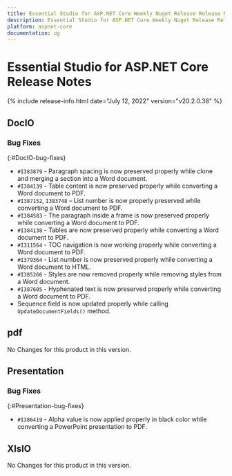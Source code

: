 ```yaml
---
title: Essential Studio for ASP.NET Core Weekly Nuget Release Release Notes  
description: Essential Studio for ASP.NET Core Weekly Nuget Release Release Notes  
platform: aspnet-core
documentation: ug
---
```


# Essential Studio for ASP.NET Core  Release Notes  

{% include release-info.html date="July 12, 2022"  version="v20.2.0.38" %} 





## DocIO

### Bug Fixes
{:#DocIO-bug-fixes}

- `#I383879` - Paragraph spacing is now preserved properly while clone and merging a section into a Word document.
- `#I384139` - Table content is now preserved properly while converting a Word document to PDF.
- `#I387152`, `I383748` – List number is now properly preserved while converting a Word document to PDF.
- `#I384583` - The paragraph inside a frame is now preserved properly while converting a Word document to PDF.
- `#I384138` - Tables are now preserved properly while converting a Word document to PDF.
- `#I311564` - TOC navigation is now working properly while converting a Word document to PDF.
- `#I379364` - List number is now preserved properly while converting a Word document to HTML.
- `#I385266` - Styles are now removed properly while removing styles from a Word document.
- `#I387605` - Hyphenated text is now preserved properly while converting a Word document to PDF.
-  Sequence field is now updated properly while calling `UpdateDocumentFields()` method.



## pdf

No Changes for this product in this version.

[//]: # "Delete the contents of this file while new content is added."

## Presentation

### Bug Fixes
{:#Presentation-bug-fixes}

- `#I386419` - Alpha value is now applied properly in black color while converting a PowerPoint presentation to PDF.
## XlsIO

No Changes for this product in this version.

[//]: # "Delete the contents of this file while new content is added."

